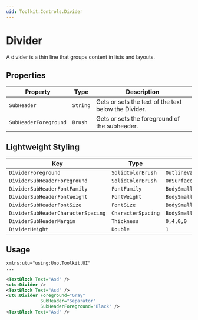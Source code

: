 ```yaml
---
uid: Toolkit.Controls.Divider
---
```

# Divider

A divider is a thin line that groups content in lists and layouts.

## Properties

| Property              | Type     | Description                                          |
|-----------------------|----------|------------------------------------------------------|
| `SubHeader`           | `String` | Gets or sets the text of the text below the Divider. |
| `SubHeaderForeground` | `Brush`  | Gets or sets the foreground of the subheader.        |

## Lightweight Styling

| Key                              | Type                 | Value                       |
|------------------------------------|--------------------|-----------------------------|
| `DividerForeground`                | `SolidColorBrush`  | `OutlineVariantBrush`       |
| `DividerSubHeaderForeground`       | `SolidColorBrush`  | `OnSurfaceLowBrush`         |
| `DividerSubHeaderFontFamily`       | `FontFamily`       | `BodySmallFontFamily`       |
| `DividerSubHeaderFontWeight`       | `FontWeight`       | `BodySmallFontWeight`       |
| `DividerSubHeaderFontSize`         | `FontSize`         | `BodySmallFontSize`         |
| `DividerSubHeaderCharacterSpacing` | `CharacterSpacing` | `BodySmallCharacterSpacing` |
| `DividerSubHeaderMargin`           | `Thickness`        | `0,4,0,0`                   |
| `DividerHeight`                    | `Double`           | `1`                         |

## Usage

```xml
xmlns:utu="using:Uno.Toolkit.UI"
...

<TextBlock Text="Asd" />
<utu:Divider />
<TextBlock Text="Asd" />
<utu:Divider Foreground="Gray"
             SubHeader="Separator"
             SubHeaderForeground="Black" />
<TextBlock Text="Asd" />
```
